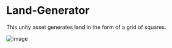 # Land-Generator
This unity asset generates land in the form of a grid of squares.

![image](https://user-images.githubusercontent.com/21204351/227100294-fd9c2ad0-0a08-480b-8916-7fa9a47b1075.png)
